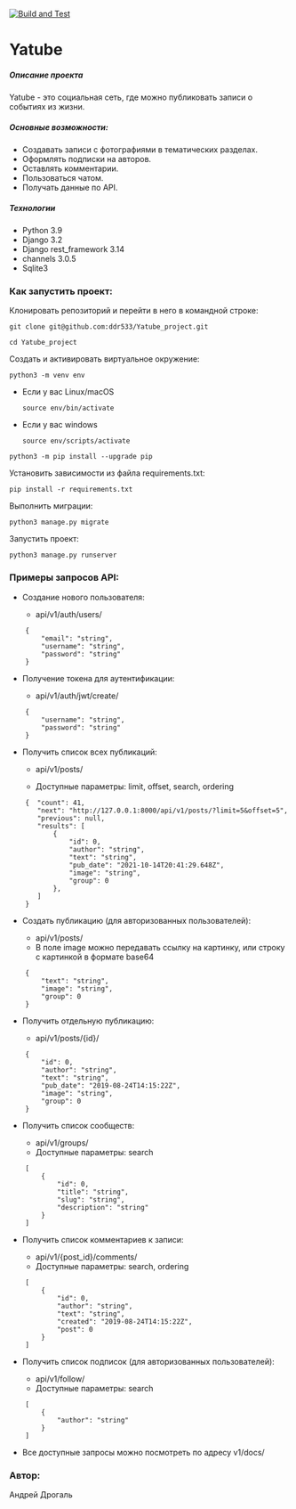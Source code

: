 [![Build and Test](https://github.com/ddr533/Yatube_project/actions/workflows/python-app.yml/badge.svg)](https://github.com/ddr533/Yatube_project/actions/workflows/python-app.yml)

# Yatube  
##### Описание проекта 
Yatube - это социальная сеть, где можно публиковать записи о
событиях из жизни. 
##### Основные возможности:
* Создавать записи с фотографиями в тематических разделах.
* Оформлять подписки на авторов.
* Оставлять комментарии.
* Пользоваться чатом.
* Получать данные по API.
##### Технологии 
  
 - Python 3.9   
 - Django 3.2
 - Django rest_framework 3.14
 - channels 3.0.5
 - Sqlite3
  
### Как запустить проект:

Клонировать репозиторий и перейти в него в командной строке:

```
git clone git@github.com:ddr533/Yatube_project.git
```

```
cd Yatube_project
```

Cоздать и активировать виртуальное окружение:

```
python3 -m venv env
```

* Если у вас Linux/macOS

    ```
    source env/bin/activate
    ```

* Если у вас windows

    ```
    source env/scripts/activate
    ```

```
python3 -m pip install --upgrade pip
```

Установить зависимости из файла requirements.txt:

```
pip install -r requirements.txt
```

Выполнить миграции:

```
python3 manage.py migrate
```

Запустить проект:

```
python3 manage.py runserver
```

### Примеры запросов API:
* Создание нового пользователя:
  
  - api/v1/auth/users/
```
    {
        "email": "string",
        "username": "string",
        "password": "string"
    }

``` 
* Получение токена для аутентификации: 

  - api/v1/auth/jwt/create/
```
    {
        "username": "string",
        "password": "string"
    }

``` 
* Получить список всех публикаций: 

  - api/v1/posts/

  - Доступные параметры: limit, offset, search, ordering
```
    {  "count": 41,
       "next": "http://127.0.0.1:8000/api/v1/posts/?limit=5&offset=5",
       "previous": null,
       "results": [
           {
               "id": 0,
               "author": "string",
               "text": "string",
               "pub_date": "2021-10-14T20:41:29.648Z",
               "image": "string",
               "group": 0
           },
       ]    
    }

```
* Создать публикацию (для авторизованных пользователей): 

  - api/v1/posts/
  - В поле image можно передавать ссылку на картинку, или строку с картинкой
  в формате base64 

```
    {
        "text": "string",
        "image": "string",
        "group": 0
    }    

```
* Получить отдельную публикацию: 

  - api/v1/posts/{id}/

```
    {
        "id": 0,
        "author": "string",
        "text": "string",
        "pub_date": "2019-08-24T14:15:22Z",
        "image": "string",
        "group": 0
    }    

```
* Получить список сообществ: 

  - api/v1/groups/
  - Доступные параметры: search

```
    [
        {
            "id": 0,
            "title": "string",
            "slug": "string",
            "description": "string"
        }
    ]   

```
* Получить список комментариев к записи: 

  - api/v1/{post_id}/comments/
  - Доступные параметры: search, ordering

```
    [
        {
            "id": 0,
            "author": "string",
            "text": "string",
            "created": "2019-08-24T14:15:22Z",
            "post": 0
        }
    ]  

```
* Получить список подписок (для авторизованных пользователей): 

  - api/v1/follow/
  - Доступные параметры: search

```
    [
        {
            "author": "string"
        }
    ] 

```
* Все доступные запросы можно посмотреть по адресу v1/docs/

### Автор:
Андрей Дрогаль
